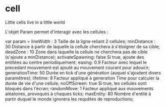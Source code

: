 cell
====

Little cells live in a little world


L'objet Param permet d'interagir avec les cellules : 

var param = 
	lineWidth : 		3		Taille de la ligne reliant 2 cellules;
	minDistance :		30		Distance à partir de laquelle la cellule cherchera à s'éloigner de sa cible;
	deadZone :			10		Zone dans laquelle la cellule ne cherchera pas de cible (s'ajoute a minDistance);
	activateSpawning:	false	Si true, ajoute des entitées au centre periodiquement;
	easing:				0.9		Facteur avec lequel le precedant mouvement est ajouté au mouvement courant pour adoucir;
	generationTime: 	50		Durée en tick d'une génération (auquel s'ajoutent divers paramêtres);
	lifetime: 			8		Facteur appliqué à generation Time pour calculer la durée de vie d'une cellule;
	noOffScreen: 		true	Si true, les cellules sont bloqués dans l'écran;
	randomMove: 		1		Facteur appliqué aux mouvements aléatoires, provoqués à chaques ticks;
	maxEntity:			80		Nombre d'entité à partir duquel le monde ignorera les requêtes de reproductions;
	
